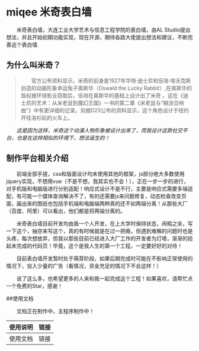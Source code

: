# miqee 米奇表白墙

&emsp;&emsp;米奇表白墙，大连工业大学艺术与信息工程学院的表白墙，由AL Studio提出想法，并且开始初期功能实现，现在开源，期待各路大佬提出想法和建议，不断完善这个表白墙 

## 为什么叫米奇？
>&emsp;&emsp;官方公布资料显示，米奇的前身是1927年华特·迪士尼和伍培·埃沃克斯创造的动画形象幸运兔子奥斯华（Oswald the Lucky Rabbit）,在奥斯华的版权被环球影业窃取后，伍培在奥斯华的基础上设计出了米奇 。这在《迪士尼的艺术：从米老鼠到魔幻王国》一书的第二章《米老鼠与“糊涂交响曲”》中有更详细的记录。另据D23公布的资料显示，这个角色设计于纽约开往洛杉矶的火车上。
 
*&emsp;&emsp;这是因为这样，米奇这个动漫人物形象被设计出来了，而我设计这款社交平台，也是在这样相似的环境下，想法诞生的！*
## 制作平台相关介绍

&emsp;&emsp;前端全部手搓，css和版面设计均未使用其他的框架，js部分绝大多数使用jquery实现，不想用vue（不是不想，我其实也不会！），正在一步一步的进行，对手机版和电脑版进行分别适配！响应式设计不是不行，主要是响应式需要多端适配，有可能一个媒体查询解决不了，有的还需要js来问题修复，动态检查改变页面，画出来的图纸也包括手机端和电脑端两种真的还不如两端分离！从那些大厂（百度、阿里）可以看出，他们都是将两端分离的。

&emsp;&emsp;米奇表白墙目前开发均由我一个人开发，在上大学时保持状态，闲暇之余，写一下这个，抽空来写这个，真的有时候就是在过一把瘾，但遇到难解的问题时也是头疼，每次想放弃，但我以那些目前已经进入大厂工作的开发者为灯塔，渐渐的拾起未完成的代码页！毕竟，这个是我人生的第一个工程，一定要好好的对待！

&emsp;&emsp;目前表白墙开发暂时处于萌芽阶段，如果后期完成时可能在不影响正常使用的情况下，投入少量的广告（看情况，资金充足的情况下不会这样！）
 
&emsp;&emsp;说了这么多，也希望更多的人来和我一起完成这个工程！如果喜欢，请帮忙点一个免费的Star，感谢！

##使用文档

&emsp;&emsp;文档正在制作中，主程序制作中！


使用说明|链接  
-|-
使用文档|链接
